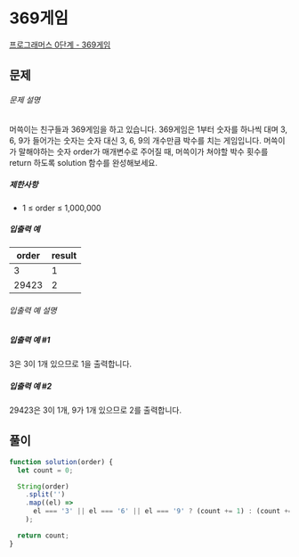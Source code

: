 # 369게임

[프로그래머스 0단계 - 369게임](https://school.programmers.co.kr/learn/courses/30/lessons/120891)

## 문제

###### 문제 설명

머쓱이는 친구들과 369게임을 하고 있습니다. 369게임은 1부터 숫자를 하나씩 대며 3, 6, 9가 들어가는 숫자는 숫자 대신 3, 6, 9의 개수만큼 박수를 치는 게임입니다. 머쓱이가 말해야하는 숫자 order가 매개변수로 주어질 때, 머쓱이가 쳐야할 박수 횟수를 return 하도록 solution 함수를 완성해보세요.

##### 제한사항

- 1 ≤ order ≤ 1,000,000

##### 입출력 예

| order | result |
| ----- | ------ |
| 3     | 1      |
| 29423 | 2      |

###### 입출력 예 설명

##### 입출력 예 #1

3은 3이 1개 있으므로 1을 출력합니다.

##### 입출력 예 #2

29423은 3이 1개, 9가 1개 있으므로 2를 출력합니다.

## 풀이

```javascript
function solution(order) {
  let count = 0;

  String(order)
    .split('')
    .map((el) =>
      el === '3' || el === '6' || el === '9' ? (count += 1) : (count += 0)
    );

  return count;
}
```
